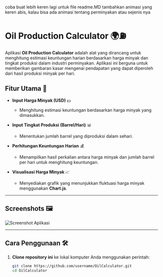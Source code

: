 coba buat lebih keren lagi untuk file readme.MD tambahkan animasi yang keren abis, kalau bisa ada animasi tentang perminyakan atau sejenis nya

# **Oil Production Calculator** 🌍⛽

Aplikasi **Oil Production Calculator** adalah alat yang dirancang untuk menghitung estimasi keuntungan harian berdasarkan harga minyak dan tingkat produksi dalam industri perminyakan. Aplikasi ini berguna untuk memberikan gambaran kasar mengenai pendapatan yang dapat diperoleh dari hasil produksi minyak per hari.

## **Fitur Utama** 🚀

- **Input Harga Minyak (USD)** 💵
  - Menghitung estimasi keuntungan berdasarkan harga minyak yang dimasukkan.
  
- **Input Tingkat Produksi (Barrel/Hari)** 📊
  - Menentukan jumlah barrel yang diproduksi dalam sehari.
  
- **Perhitungan Keuntungan Harian** 💰
  - Menampilkan hasil perkalian antara harga minyak dan jumlah barrel per hari untuk menghitung keuntungan.

- **Visualisasi Harga Minyak** 📈
  - Menyediakan grafik yang menunjukkan fluktuasi harga minyak menggunakan **Chart.js**.

---

## **Screenshots** 🖼️

![Screenshot Aplikasi](https://via.placeholder.com/800x400.png?text=Oil+Production+Calculator)

---

## **Cara Penggunaan** 🛠️

1. **Clone repository ini** ke lokal komputer Anda menggunakan perintah:

   ```bash
   git clone https://github.com/username/OilCalculator.git
   cd OilCalculator
